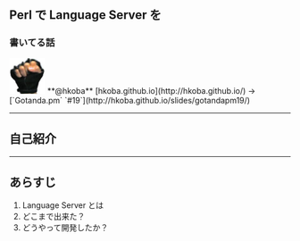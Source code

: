 ## Perl で Language Server を

### 書いてる話

<img src="img/myfistrect.jpg" style="width: 64px; height: 64px">
**@hkoba** [hkoba.github.io](http://hkoba.github.io/)
→ [`Gotanda.pm` `#19`](http://hkoba.github.io/slides/gotandapm19/)

---


## 自己紹介

---

## あらすじ

1. Language Server とは
2. どこまで出来た？
3. どうやって開発したか？

